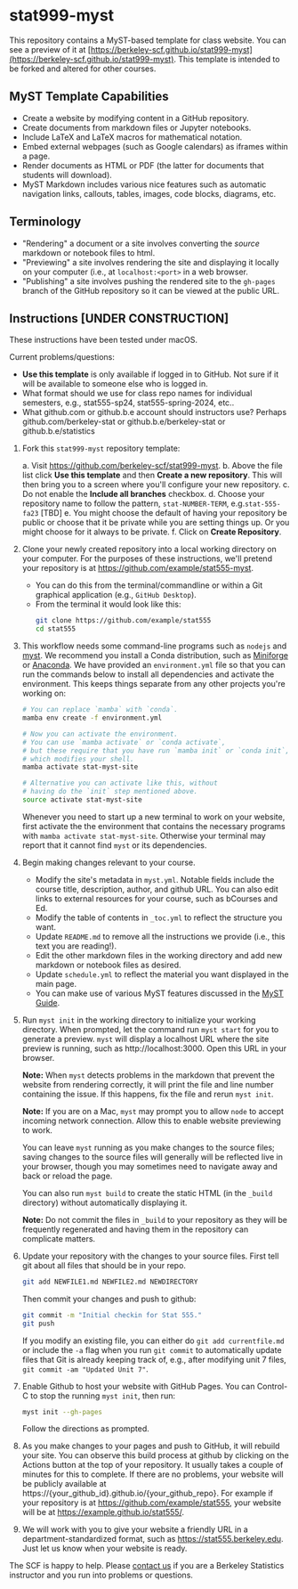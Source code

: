# stat999-myst

This repository contains a MyST-based template for class website. You can see a preview of it at [https://berkeley-scf.github.io/stat999-myst](https://berkeley-scf.github.io/stat999-myst). This template is intended to be forked and altered for other courses.

## MyST Template Capabilities

- Create a website by modifying content in a GitHub repository.
- Create documents from markdown files or Jupyter notebooks.
- Include LaTeX and LaTeX macros for mathematical notation.
- Embed external webpages (such as Google calendars) as iframes within a page.
- Render documents as HTML or PDF (the latter for documents that students will download).
- MyST Markdown includes various nice features such as automatic navigation links, callouts, tables, images, code blocks, diagrams, etc.


## Terminology

- "Rendering" a document or a site involves converting the *source* markdown or notebook files to html.
- "Previewing" a site involves rendering the site and displaying it locally on your computer (i.e., at `localhost:<port>` in a web browser.
- "Publishing" a site involves pushing the rendered site to the `gh-pages` branch of the GitHub repository so it can be viewed at the public URL.

## Instructions [UNDER CONSTRUCTION]

These instructions have been tested under macOS.

Current problems/questions:
  - **Use this template** is only available if logged in to GitHub. Not sure if it will be available to someone else who is logged in.
  - What format should we use for class repo names for individual semesters, e.g., stat555-sp24, stat555-spring-2024, etc..
  - What github.com or github.b.e account should instructors use? Perhaps github.com/berkeley-stat or github.b.e/berkeley-stat or github.b.e/statistics

1. Fork this `stat999-myst` repository template:

   a. Visit https://github.com/berkeley-scf/stat999-myst.
   b. Above the file list click **Use this template** and then **Create a new repository**. This will then bring you to a screen where you'll configure your new repository.
   c. Do not enable the **Include all branches** checkbox.
   d. Choose your repository name to follow the pattern, `stat-NUMBER-TERM`, e.g.`stat-555-fa23` [TBD]
   e. You might choose the default of having your repository be public or choose that it be private while you are setting things up. Or you might choose for it always to be private.
   f. Click on **Create Repository**.

2. Clone your newly created repository into a local working directory on your computer. For the purposes of these instructions, we'll pretend your repository is at https://github.com/example/stat555-myst.
   - You can do this from the terminal/commandline or within a Git graphical application (e.g., `GitHub Desktop`).
   - From the terminal it would look like this:
     ```bash
     git clone https://github.com/example/stat555
     cd stat555
     ```

3. This workflow needs some command-line programs such as `nodejs` and [myst](https://mystmd.org/guide/quickstart). We recommend you install a Conda distribution, such as [Miniforge](https://github.com/conda-forge/miniforge) or [Anaconda](https://www.anaconda.com/download#downloads). We have provided an `environment.yml` file so that you can run the commands below to install all dependencies and activate the environment. This keeps things separate from any other projects you're working on:
     ```bash
     # You can replace `mamba` with `conda`.
     mamba env create -f environment.yml
     
     # Now you can activate the environment.
     # You can use `mamba activate` or `conda activate`,
     # but these require that you have run `mamba init` or `conda init`,
     # which modifies your shell.
     mamba activate stat-myst-site
     
     # Alternative you can activate like this, without
     # having do the `init` step mentioned above.
     source activate stat-myst-site
     ```

   Whenever you need to start up a new terminal to work on your website, first activate the the environment that contains the necessary programs with `mamba activate stat-myst-site`. Otherwise your terminal may report that it cannot find `myst` or its dependencies.


4. Begin making changes relevant to your course.
   - Modify the site's metadata in `myst.yml`. Notable fields include the course title, description, author, and github URL. You can also edit links to external resources for your course, such as bCourses and Ed.
   - Modify the table of contents in `_toc.yml` to reflect the structure you want.
   - Update `README.md` to remove all the instructions we provide (i.e., this text you are reading!).
   - Edit the other markdown files in the working directory and add new markdown or notebook files as desired.
   - Update `schedule.yml` to reflect the material you want displayed in the main page.
   - You can make use of various MyST features discussed in the [MyST Guide](https://mystmd.org/guide).

5. Run `myst init` in the working directory to initialize your working directory. When prompted, let the command run `myst start` for you to generate a preview. `myst` will display a localhost URL where the site preview is running, such as http://localhost:3000. Open this URL in your browser.

   **Note:** When `myst` detects problems in the markdown that prevent the website from rendering correctly, it will print the file and line number containing the issue. If this happens, fix the file and rerun `myst init`.

   **Note:** If you are on a Mac, `myst` may prompt you to allow `node` to accept incoming network connection. Allow this to enable website previewing to work.

   You can leave `myst` running as you make changes to the source files; saving changes to the source files will generally will be reflected live in your browser, though you may sometimes need to navigate away and back or reload the page.

   You can also run `myst build` to create the static HTML (in the `_build` directory) without automatically displaying it.

   **Note:** Do not commit the files in `_build` to your repository as they will be frequently regenerated and having them in the repository can complicate matters.

6. Update your repository with the changes to your source files. First tell git about all files that should be in your repo.

   ```bash
   git add NEWFILE1.md NEWFILE2.md NEWDIRECTORY
   ```

   Then commit your changes and push to github:
   ```bash
   git commit -m "Initial checkin for Stat 555."
   git push
   ```

    If you modify an existing file, you can either do `git add currentfile.md` or include the `-a` flag when you run `git commit` to automatically update files that Git is already keeping track of, e.g., after modifying unit 7 files, `git commit -am "Updated Unit 7"`.


7. Enable Github to host your website with GitHub Pages. You can Control-C to stop the running `myst init`, then run:

   ```bash
   myst init --gh-pages
   ```
   Follow the directions as prompted.

8. As you make changes to your pages and push to GitHub, it will rebuild your site. You can observe this build process at github by clicking on the Actions button at the top of your repository. It usually takes a couple of minutes for this to complete. If there are no problems, your website will be publicly available at https://{your_github_id}.github.io/{your_github_repo}. For example if your repository is at https://github.com/example/stat555, your website will be at https://example.github.io/stat555/.

9. We will work with you to give your website a friendly URL in a department-standardized format, such as https://stat555.berkeley.edu. Just let us know when your website is ready.

The SCF is happy to help. Please [contact us](https://statistics.berkeley.edu/computing/how-get-help) if you are a Berkeley Statistics instructor and you run into problems or questions.
